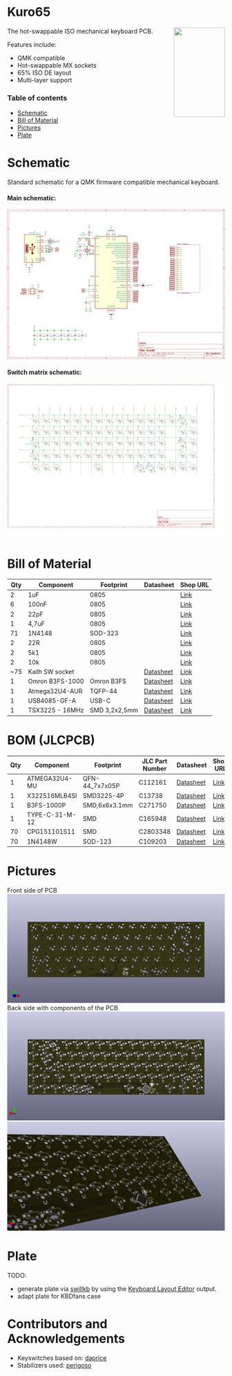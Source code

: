 # Kuro65
<img align="right" width="118" height="207" src="https://user-images.githubusercontent.com/28592326/219898869-d1d8c107-8534-48e9-9dfd-22592b35853f.png">
The hot-swappable ISO mechanical keyboard PCB. 

Features include:
- QMK compatible
- Hot-swappable MX sockets
- 65% ISO DE layout
- Multi-layer support


### Table of contents
- [Schematic](#schematic)
- [Bill of Material](#bom)
- [Pictures](#pictures)
- [Plate](#plate)


# Schematic
<a name="schematic"/>
Standard schematic for a QMK firmware compatible mechanical keyboard.

#### Main schematic:
![schematic_main](https://github.com/0x544D/kuro65/blob/main/pictures/kusabimaru/kuro65_schematic_main.png?raw=true)
#### Switch matrix schematic:
![schematic_switches](https://github.com/0x544D/kuro65/blob/main/pictures/kusabimaru/kuro65_schematic_switches.png?raw=true)

# Bill of Material
<a name="bom"/>

| Qty | Component       | Footprint     | Datasheet | Shop URL                                                                                                                    |
| --- | --------------- | ------------- | --------- | --------------------------------------------------------------------------------------------------------------------------- |
| 2   | 1uF             | 0805          |           | [Link](https://de.farnell.com/avx/08053c105kat2a/kondensator-1-f-25v-10-x7r-0805/dp/1658877?st=0805%201%20uf)               |
| 6   | 100nF           | 0805          |           | [Link](https://de.farnell.com/avx/08051c104k4t2a/kondensator-0-1-f-100v-10-x7r/dp/1833888?st=0805%201%20uf)                 |
| 2   | 22pF            | 0805          |           | [Link](https://de.farnell.com/samsung-electro-mechanics/cl21c220jb61pnc/cap-aec-q200-22pf-50v-mlcc-0805/dp/3516161)         |
| 1   | 4,7uF           | 0805          |           | [Link](https://de.farnell.com/samsung-electro-mechanics/cl21a475kaqnnne/kondensator-4-7uf-25v-mlcc-0805/dp/3013462)         |
| 71  | 1N4148          | SOD-323       |           | [Link](https://de.farnell.com/diodes-inc/1n4148ws-7-f/schaltdiode-ss-75v-0-2w-sod323/dp/1843678?st=1n4148%20diode)          |
| 2   | 22R             | 0805          |           | [Link](https://de.farnell.com/multicomp/mcwr08x22r0ftl/dickschichtwiderstand-22r-1-0/dp/2447609?st=0805%20widerstand)       |
| 2   | 5k1             | 0805          |           | [Link](https://de.farnell.com/multicomp/mcwr08x5101ftl/dickschichtwiderstand-5k1-1-0/dp/2447692?st=0805%20widerstand)       |
| 2   | 10k             | 0805          |           | [Link](https://de.farnell.com/vishay/crcw080510k0fkeahp/dickschichtwiderstand-10k-1-0/dp/1738972?st=0805%20widerstand)      |
| ~75 | Kailh SW socket |               | [Datasheet](https://www.kailhswitch.com/uploads/201815927/PG151101S11.pdf)                                       | [Link](https://kbdfans.com/products/mechanical-keyboard-switches-kailh-pcb-socket)                                          |
| 1   | Omron B3FS-1000 | Omron B3FS    | [Datasheet](https://omronfs.omron.com/en_US/ecb/products/pdf/en-b3fs.pdf)                                        | [Link](https://de.farnell.com/omron/b3fs-1000/taster-0-05a-24v-dc-beleuchtet/dp/3121161?st=omron%20b3fs-1000)               |
| 1   | Atmega32U4-AUR  | TQFP-44       | [Datasheet](https://ww1.microchip.com/downloads/en/DeviceDoc/Atmel-7766-8-bit-AVR-ATmega16U4-32U4_Datasheet.pdf) | [Link](https://de.farnell.com/microchip/atmega32u4-aur/mcu-8bit-atmega-16mhz-tqfp-44/dp/2443182?st=atmega32u4)              |
| 1   | USB4085-GF-A    | USB-C         | [Datasheet](https://gct.co/de/connector/usb4085)                                                                 | [Link](https://de.farnell.com/gct-global-connector-technology/usb4085-gf-a/usb-buchse-2-0-typ-c-16pos/dp/2924867?st=usb%20c)|
| 1   | TSX3225 - 16MHz | SMD 3,2x2,5mm | [Datasheet](https://support.epson.biz/td/api/doc_check.php?dl=brief_TSX-3225&lang=en)                            | [Link](https://de.farnell.com/epson/x1e0000210013-tsx-3225-16-mhz-9-0pf/quarz-tsx-3225-16mhz-9pf/dp/1712841?st=tsx3225)     |

# BOM (JLCPCB)

| Qty | Component       | Footprint      | JLC Part Number | Datasheet | Shop URL                                                                 |
|-----|-----------------|----------------|-----------------|-----------|--------------------------------------------------------------------------|
|  1  | ATMEGA32U4-MU   | QFN-44_7x7x05P | C112161         |[Datasheet](https://datasheet.lcsc.com/lcsc/1809032024_Microchip-Tech-ATMEGA32U4-MU_C112161.pdf) | [Link](https://jlcpcb.com/partdetail/MicrochipTech-ATMEGA32U4MU/C112161) |
|  1  | X322516MLB4SI   | SMD3225-4P     | C13738          |[Datasheet](https://datasheet.lcsc.com/lcsc/2103291133_Yangxing-Tech-X322516MLB4SI_C13738.pdf) | [Link](https://jlcpcb.com/partdetail/YangxingTech-X322516MLB4SI/C13738) |
|  1  | B3FS-1000P      | SMD,6x6x3.1mm  | C271750         |[Datasheet](https://omronfs.omron.com/en_US/ecb/products/pdf/en-b3fs.pdf) | [Link](https://jlcpcb.com/partdetail/OmronElectronics-B3FS1000P/C271750) |
|  1  | TYPE-C-31-M-12  | SMD            | C165948         |[Datasheet](https://datasheet.lcsc.com/lcsc/2205251630_Korean-Hroparts-Elec-TYPE-C-31-M-12_C165948.pdf) | [Link](https://jlcpcb.com/partdetail/Korean_HropartsElec-TYPE_C_31_M12/C165948) |
| 70  | CPG151101S11    | SMD            | C2803348        |[Datasheet](https://datasheet.lcsc.com/lcsc/2202281830_Kailh-CPG151101S11_C2803348.pdf) | [Link](https://jlcpcb.com/partdetail/Kailh-CPG151101S11/C2803348) |
| 70  | 1N4148W         | SOD-123        | C109203         |[Datasheet](https://datasheet.lcsc.com/lcsc/1811131721_Shikues-1N4148W_C109203.pdf) | [Link](https://jlcpcb.com/partdetail/Shikues-1N4148W/C109203) |


# Pictures
<a name="pictures"/>

Front side of PCB
![3d_front](https://github.com/0x544D/kuro65/blob/main/pictures/kusabimaru/kuro65_front.jpg?raw=true)
Back side with components of the PCB
![3d_back](https://github.com/0x544D/kuro65/blob/main/pictures/kusabimaru/kuro65_back.jpg?raw=true)
![3d_diag](https://github.com/0x544D/kuro65/blob/main/pictures/kusabimaru/kuro65_diag.jpg?raw=true)

# Plate
<a name="plate"/>

TODO:
- generate plate via [swillkb](http://builder.swillkb.com/) by using the [Keyboard Layout Editor](http://www.keyboard-layout-editor.com/) output.
- adapt plate for KBDfans case

# Contributors and Acknowledgements
- Keyswitches based on: [daprice](https://github.com/daprice/keyswitches.pretty)
- Stabilizers used: [perigoso](https://github.com/perigoso/Switch_Keyboard)
